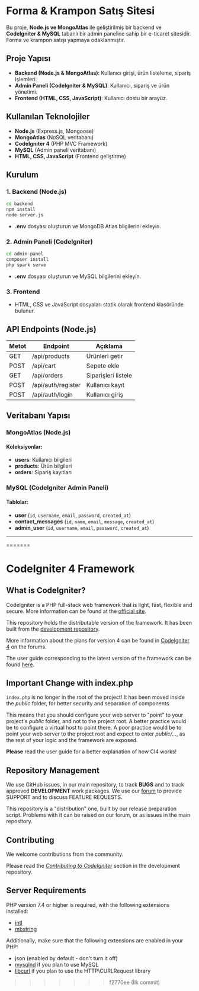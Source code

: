 
# Forma & Krampon Satış Sitesi

Bu proje, **Node.js ve MongoAtlas** ile geliştirilmiş bir backend ve **CodeIgniter & MySQL** tabanlı bir admin paneline sahip bir e-ticaret sitesidir. Forma ve krampon satışı yapmaya odaklanmıştır.

## Proje Yapısı
- **Backend (Node.js & MongoAtlas)**: Kullanıcı girişi, ürün listeleme, sipariş işlemleri.
- **Admin Paneli (CodeIgniter & MySQL)**: Kullanıcı, sipariş ve ürün yönetimi.
- **Frontend (HTML, CSS, JavaScript)**: Kullanıcı dostu bir arayüz.

## Kullanılan Teknolojiler
- **Node.js** (Express.js, Mongoose)
- **MongoAtlas** (NoSQL veritabanı)
- **CodeIgniter 4** (PHP MVC Framework)
- **MySQL** (Admin paneli veritabanı)
- **HTML, CSS, JavaScript** (Frontend geliştirme)

## Kurulum

### 1. Backend (Node.js)
```sh
cd backend
npm install
node server.js
```

- **.env** dosyası oluşturun ve MongoDB Atlas bilgilerini ekleyin.

### 2. Admin Paneli (CodeIgniter)
```sh
cd admin-panel
composer install
php spark serve
```
- **.env** dosyası oluşturun ve MySQL bilgilerini ekleyin.

### 3. Frontend
- HTML, CSS ve JavaScript dosyaları statik olarak frontend klasöründe bulunur.

## API Endpoints (Node.js)
| Metot | Endpoint           | Açıklama          |
|-------|--------------------|------------------|
| GET   | /api/products      | Ürünleri getir  |
| POST  | /api/cart          | Sepete ekle     |
| GET   | /api/orders        | Siparişleri listele |
| POST  | /api/auth/register | Kullanıcı kayıt  |
| POST  | /api/auth/login    | Kullanıcı giriş  |

## Veritabanı Yapısı

### **MongoAtlas (Node.js)**
#### **Koleksiyonlar:**
- **users**: Kullanıcı bilgileri
- **products**: Ürün bilgileri
- **orders**: Sipariş kayıtları

### **MySQL (CodeIgniter Admin Paneli)**
#### **Tablolar:**
- **user** (`id`, `username`, `email`, `password`, `created_at`)
- **contact_messages** (`id`, `name`, `email`, `message`, `created_at`)
- **admin_user** (`id`, `username`, `email`, `password`, `created_at`)
--------------------------------------------------------------------------------
=======
# CodeIgniter 4 Framework

## What is CodeIgniter?

CodeIgniter is a PHP full-stack web framework that is light, fast, flexible and secure.
More information can be found at the [official site](https://codeigniter.com).

This repository holds the distributable version of the framework.
It has been built from the
[development repository](https://github.com/codeigniter4/CodeIgniter4).

More information about the plans for version 4 can be found in [CodeIgniter 4](https://forum.codeigniter.com/forumdisplay.php?fid=28) on the forums.

The user guide corresponding to the latest version of the framework can be found
[here](https://codeigniter4.github.io/userguide/).

## Important Change with index.php

`index.php` is no longer in the root of the project! It has been moved inside the *public* folder,
for better security and separation of components.

This means that you should configure your web server to "point" to your project's *public* folder, and
not to the project root. A better practice would be to configure a virtual host to point there. A poor practice would be to point your web server to the project root and expect to enter *public/...*, as the rest of your logic and the
framework are exposed.

**Please** read the user guide for a better explanation of how CI4 works!

## Repository Management

We use GitHub issues, in our main repository, to track **BUGS** and to track approved **DEVELOPMENT** work packages.
We use our [forum](http://forum.codeigniter.com) to provide SUPPORT and to discuss
FEATURE REQUESTS.

This repository is a "distribution" one, built by our release preparation script.
Problems with it can be raised on our forum, or as issues in the main repository.

## Contributing

We welcome contributions from the community.

Please read the [*Contributing to CodeIgniter*](https://github.com/codeigniter4/CodeIgniter4/blob/develop/CONTRIBUTING.md) section in the development repository.

## Server Requirements

PHP version 7.4 or higher is required, with the following extensions installed:

- [intl](http://php.net/manual/en/intl.requirements.php)
- [mbstring](http://php.net/manual/en/mbstring.installation.php)

Additionally, make sure that the following extensions are enabled in your PHP:

- json (enabled by default - don't turn it off)
- [mysqlnd](http://php.net/manual/en/mysqlnd.install.php) if you plan to use MySQL
- [libcurl](http://php.net/manual/en/curl.requirements.php) if you plan to use the HTTP\CURLRequest library
>>>>>>> f2770ee (İlk commit)
